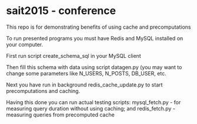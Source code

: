 # sait2015 - conference

This repo is for demonstrating benefits of using cache and precomputations

To run presented programs you must have Redis and MySQL installed on your computer.

First run script create_schema_sql in your MySQL client

Then fill this schema with data using script datagen.py (you may want to change some parameters like N_USERS, N_POSTS, DB_USER, etc.

Next you have run in background redis_cache_update.py to start precomputations and caching.

Having this done you can run actual testing scripts: mysql_fetch.py - for measuring query duration without using caching; and redis_fetch.py - measuring queries from precomputed cache
